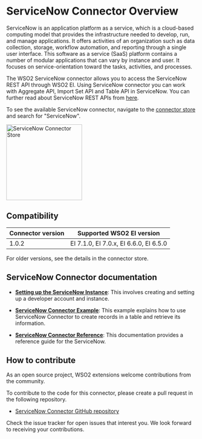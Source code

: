 # ServiceNow Connector Overview

ServiceNow is an application platform as a service, which is a cloud-based computing model that provides the infrastructure needed to develop, run, and manage applications. It offers activities of an organization such as data collection, storage, workflow automation, and reporting through a single user interface. This software as a service (SaaS) platform contains a number of modular applications that can vary by instance and user. It focuses on service-orientation toward the tasks, activities, and processes.

The WSO2 ServiceNow connector allows you to access the ServiceNow REST API through WSO2 EI. Using ServiceNow connector you can work with Aggregate API, Import Set API and Table API in ServiceNow. You can further read about ServiceNow REST APIs from [here](https://developer.servicenow.com/dev.do#!/reference/api/orlando/rest/c_TableAPI).

To see the available ServiceNow connector, navigate to the [connector store](https://store.wso2.com/store/assets/esbconnector/list) and search for "ServiceNow".

<img src="{{base_path}}/assets/img/integrate/connectors/servicenow-store.png" title="ServiceNow Connector Store" width="200" alt="ServiceNow Connector Store"/>

## Compatibility

| Connector version | Supported WSO2 EI version |
| ------------- |------------- |
|  1.0.2        |  EI 7.1.0, EI 7.0.x, EI 6.6.0, EI 6.5.0 |

For older versions, see the details in the connector store.

## ServiceNow Connector documentation

* **[Setting up the ServiceNow Instance]({{base_path}}/reference/servicenow-connector/servicenow-connector-config.md)**: This involves creating and setting up a developer account and instance.

* **[ServiceNow Connector Example]({{base_path}}/reference/servicenow-connector/servicenow-connector-example.md)**: This example explains how to use ServiceNow Connector to create records in a table and retrieve its information. 

* **[ServiceNow Connector Reference]({{base_path}}/reference/servicenow-connector/servicenow-connector-config.md)**: This documentation provides a reference guide for the ServiceNow.

## How to contribute

As an open source project, WSO2 extensions welcome contributions from the community. 

To contribute to the code for this connector, please create a pull request in the following repository. 

* [ServiceNow Connector GitHub repository](https://github.com/wso2-extensions/esb-connector-servicenow)

Check the issue tracker for open issues that interest you. We look forward to receiving your contributions.

